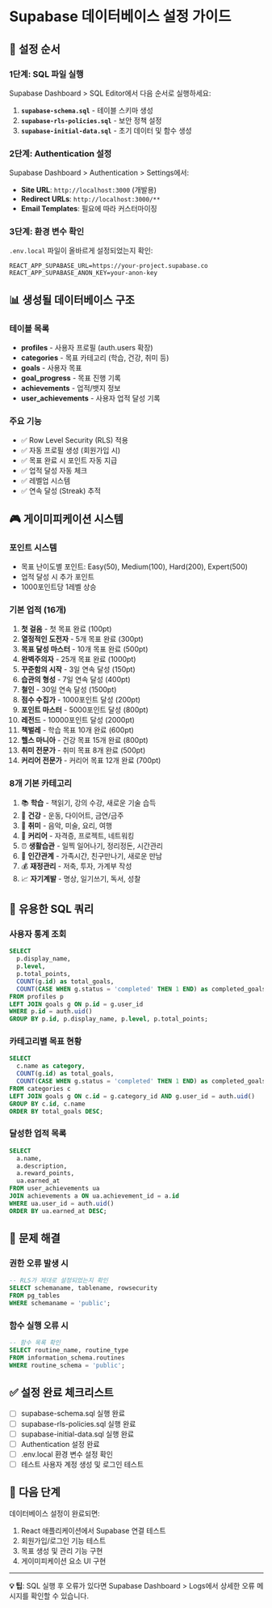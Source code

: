 # Supabase 데이터베이스 설정 가이드

## 🎯 설정 순서

### 1단계: SQL 파일 실행
Supabase Dashboard > SQL Editor에서 다음 순서로 실행하세요:

1. **`supabase-schema.sql`** - 테이블 스키마 생성
2. **`supabase-rls-policies.sql`** - 보안 정책 설정  
3. **`supabase-initial-data.sql`** - 초기 데이터 및 함수 생성

### 2단계: Authentication 설정
Supabase Dashboard > Authentication > Settings에서:

- **Site URL**: `http://localhost:3000` (개발용)
- **Redirect URLs**: `http://localhost:3000/**`
- **Email Templates**: 필요에 따라 커스터마이징

### 3단계: 환경 변수 확인
`.env.local` 파일이 올바르게 설정되었는지 확인:

```env
REACT_APP_SUPABASE_URL=https://your-project.supabase.co
REACT_APP_SUPABASE_ANON_KEY=your-anon-key
```

## 📊 생성될 데이터베이스 구조

### 테이블 목록
- **profiles** - 사용자 프로필 (auth.users 확장)
- **categories** - 목표 카테고리 (학습, 건강, 취미 등)
- **goals** - 사용자 목표
- **goal_progress** - 목표 진행 기록
- **achievements** - 업적/뱃지 정보
- **user_achievements** - 사용자 업적 달성 기록

### 주요 기능
- ✅ Row Level Security (RLS) 적용
- ✅ 자동 프로필 생성 (회원가입 시)
- ✅ 목표 완료 시 포인트 자동 지급
- ✅ 업적 달성 자동 체크
- ✅ 레벨업 시스템
- ✅ 연속 달성 (Streak) 추적

## 🎮 게이미피케이션 시스템

### 포인트 시스템
- 목표 난이도별 포인트: Easy(50), Medium(100), Hard(200), Expert(500)
- 업적 달성 시 추가 포인트
- 1000포인트당 1레벨 상승

### 기본 업적 (16개)
1. **첫 걸음** - 첫 목표 완료 (100pt)
2. **열정적인 도전자** - 5개 목표 완료 (300pt)
3. **목표 달성 마스터** - 10개 목표 완료 (500pt)
4. **완벽주의자** - 25개 목표 완료 (1000pt)
5. **꾸준함의 시작** - 3일 연속 달성 (150pt)
6. **습관의 형성** - 7일 연속 달성 (400pt)
7. **철인** - 30일 연속 달성 (1500pt)
8. **점수 수집가** - 1000포인트 달성 (200pt)
9. **포인트 마스터** - 5000포인트 달성 (800pt)
10. **레전드** - 10000포인트 달성 (2000pt)
11. **책벌레** - 학습 목표 10개 완료 (600pt)
12. **헬스 마니아** - 건강 목표 15개 완료 (800pt)
13. **취미 전문가** - 취미 목표 8개 완료 (500pt)
14. **커리어 전문가** - 커리어 목표 12개 완료 (700pt)

### 8개 기본 카테고리
1. 📚 **학습** - 책읽기, 강의 수강, 새로운 기술 습득
2. 💪 **건강** - 운동, 다이어트, 금연/금주
3. 🎨 **취미** - 음악, 미술, 요리, 여행
4. 💼 **커리어** - 자격증, 프로젝트, 네트워킹
5. ⏰ **생활습관** - 일찍 일어나기, 정리정돈, 시간관리
6. 👥 **인간관계** - 가족시간, 친구만나기, 새로운 만남
7. 💰 **재정관리** - 저축, 투자, 가계부 작성
8. 📈 **자기계발** - 명상, 일기쓰기, 독서, 성찰

## 🔧 유용한 SQL 쿼리

### 사용자 통계 조회
```sql
SELECT 
  p.display_name,
  p.level,
  p.total_points,
  COUNT(g.id) as total_goals,
  COUNT(CASE WHEN g.status = 'completed' THEN 1 END) as completed_goals
FROM profiles p
LEFT JOIN goals g ON p.id = g.user_id
WHERE p.id = auth.uid()
GROUP BY p.id, p.display_name, p.level, p.total_points;
```

### 카테고리별 목표 현황
```sql
SELECT 
  c.name as category,
  COUNT(g.id) as total_goals,
  COUNT(CASE WHEN g.status = 'completed' THEN 1 END) as completed_goals
FROM categories c
LEFT JOIN goals g ON c.id = g.category_id AND g.user_id = auth.uid()
GROUP BY c.id, c.name
ORDER BY total_goals DESC;
```

### 달성한 업적 목록
```sql
SELECT 
  a.name,
  a.description,
  a.reward_points,
  ua.earned_at
FROM user_achievements ua
JOIN achievements a ON ua.achievement_id = a.id
WHERE ua.user_id = auth.uid()
ORDER BY ua.earned_at DESC;
```

## 🚨 문제 해결

### 권한 오류 발생 시
```sql
-- RLS가 제대로 설정되었는지 확인
SELECT schemaname, tablename, rowsecurity 
FROM pg_tables 
WHERE schemaname = 'public';
```

### 함수 실행 오류 시
```sql
-- 함수 목록 확인
SELECT routine_name, routine_type 
FROM information_schema.routines 
WHERE routine_schema = 'public';
```

## ✅ 설정 완료 체크리스트

- [ ] supabase-schema.sql 실행 완료
- [ ] supabase-rls-policies.sql 실행 완료
- [ ] supabase-initial-data.sql 실행 완료
- [ ] Authentication 설정 완료
- [ ] .env.local 환경 변수 설정 확인
- [ ] 테스트 사용자 계정 생성 및 로그인 테스트

## 🎉 다음 단계

데이터베이스 설정이 완료되면:
1. React 애플리케이션에서 Supabase 연결 테스트
2. 회원가입/로그인 기능 테스트
3. 목표 생성 및 관리 기능 구현
4. 게이미피케이션 요소 UI 구현

---

**💡 팁**: SQL 실행 후 오류가 있다면 Supabase Dashboard > Logs에서 상세한 오류 메시지를 확인할 수 있습니다.